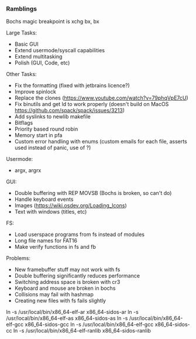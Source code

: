 ### Ramblings

Bochs magic breakpoint is xchg bx, bx

Large Tasks:
- Basic GUI
- Extend usermode/syscall capabilities 
- Extend multitasking
- Polish (GUI, Code, etc)

Other Tasks:
- Fix the formatting (fixed with jetbrains licence?)
- Improve spinlock
- Replace the clones (https://www.youtube.com/watch?v=79phqVpE7cU) 
- Fix binutils and get ld to work properly (doesn't build on MacOS https://github.com/spack/spack/issues/3213)
- Add syslinks to newlib makefile 
- Bitflags
- Priority based round robin
- Memory start in pfa
- Custom error handling with enums (custom emails for each file, asserts used instead of panic, use of ?)

Usermode:
- argx, argrx

GUI:
- Double buffering with REP MOVSB (Bochs is broken, so can't do)
- Handle keyboard events
- Images (https://wiki.osdev.org/Loading_Icons)
- Text with windows (titles, etc)

FS:
- Load userspace programs from fs instead of modules
- Long file names for FAT16
- Make verify functions in fs and fb

Problems:
- New framebuffer stuff may not work with fs
- Double buffering significantly reduces performance
- Switching address space is broken with cr3
- Keyboard and mouse are broken in bochs
- Collisions may fail with hashmap
- Creating new files with fs fails slightly

ln -s /usr/local/bin/x86_64-elf-ar x86_64-sidos-ar
ln -s /usr/local/bin/x86_64-elf-as x86_64-sidos-as
ln -s /usr/local/bin/x86_64-elf-gcc x86_64-sidos-gcc
ln -s /usr/local/bin/x86_64-elf-gcc x86_64-sidos-cc
ln -s /usr/local/bin/x86_64-elf-ranlib x86_64-sidos-ranlib


